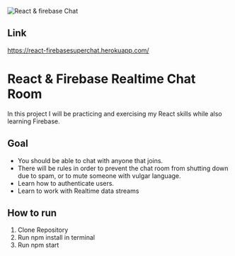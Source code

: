 ![React & firebase Chat](https://i.imgur.com/bSCCmyz.png)

## Link
https://react-firebasesuperchat.herokuapp.com/

# React & Firebase Realtime Chat Room
In this project I will be practicing and exercising my React skills while also learning Firebase. 

## Goal
* You should be able to chat with anyone that joins. 
* There will be rules in order to prevent the chat room from shutting down due to spam, or to mute someone with vulgar language.
* Learn how to authenticate users.
* Learn to work with Realtime data streams

## How to run
1. Clone Repository
2. Run npm install in terminal
3. Run npm start

